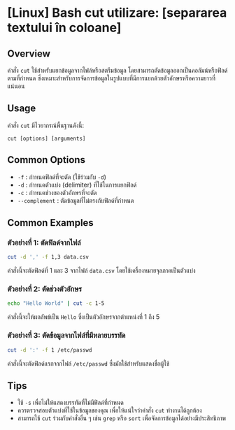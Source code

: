 # [Linux] Bash cut utilizare: [separarea textului în coloane]

## Overview
คำสั่ง `cut` ใช้สำหรับแยกข้อมูลจากไฟล์หรือสตรีมข้อมูล โดยสามารถตัดข้อมูลออกเป็นคอลัมน์หรือฟิลด์ตามที่กำหนด ซึ่งเหมาะสำหรับการจัดการข้อมูลในรูปแบบที่มีการแยกด้วยตัวอักษรหรือความยาวที่แน่นอน

## Usage
คำสั่ง `cut` มีไวยากรณ์พื้นฐานดังนี้:
```
cut [options] [arguments]
```

## Common Options
- `-f` : กำหนดฟิลด์ที่จะตัด (ใช้ร่วมกับ `-d`)
- `-d` : กำหนดตัวแบ่ง (delimiter) ที่ใช้ในการแยกฟิลด์
- `-c` : กำหนดช่วงของตัวอักษรที่จะตัด
- `--complement` : ตัดข้อมูลที่ไม่ตรงกับฟิลด์ที่กำหนด

## Common Examples
### ตัวอย่างที่ 1: ตัดฟิลด์จากไฟล์
```bash
cut -d ',' -f 1,3 data.csv
```
คำสั่งนี้จะตัดฟิลด์ที่ 1 และ 3 จากไฟล์ `data.csv` โดยใช้เครื่องหมายจุลภาคเป็นตัวแบ่ง

### ตัวอย่างที่ 2: ตัดช่วงตัวอักษร
```bash
echo "Hello World" | cut -c 1-5
```
คำสั่งนี้จะให้ผลลัพธ์เป็น `Hello` ซึ่งเป็นตัวอักษรจากตำแหน่งที่ 1 ถึง 5

### ตัวอย่างที่ 3: ตัดข้อมูลจากไฟล์ที่มีหลายบรรทัด
```bash
cut -d ':' -f 1 /etc/passwd
```
คำสั่งนี้จะตัดฟิลด์แรกจากไฟล์ `/etc/passwd` ซึ่งมักใช้สำหรับแสดงชื่อผู้ใช้

## Tips
- ใช้ `-s` เพื่อไม่ให้แสดงบรรทัดที่ไม่มีฟิลด์ที่กำหนด
- ควรตรวจสอบตัวแบ่งที่ใช้ในข้อมูลของคุณ เพื่อให้แน่ใจว่าคำสั่ง `cut` ทำงานได้ถูกต้อง
- สามารถใช้ `cut` ร่วมกับคำสั่งอื่น ๆ เช่น `grep` หรือ `sort` เพื่อจัดการข้อมูลได้อย่างมีประสิทธิภาพ